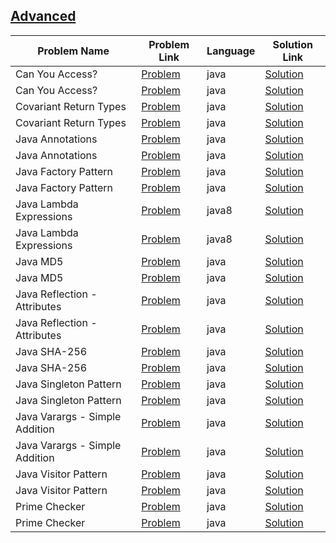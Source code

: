 ## [Advanced](https://www.hackerrank.com/domains/java/java-advanced)

|Problem Name|Problem Link|Language|Solution Link|
---|---|---|---
|Can You Access?|[Problem](https://www.hackerrank.com/challenges/can-you-access/problem)|java|[Solution](./CanYouAccess?.java)|
|Can You Access?|[Problem](https://www.hackerrank.com/challenges/can-you-access/problem)|java|[Solution](./CanYouAccess?.java)|
|Covariant Return Types|[Problem](https://www.hackerrank.com/challenges/java-covariance/problem)|java|[Solution](./CovariantReturnTypes.java)|
|Covariant Return Types|[Problem](https://www.hackerrank.com/challenges/java-covariance/problem)|java|[Solution](./CovariantReturnTypes.java)|
|Java Annotations|[Problem](https://www.hackerrank.com/challenges/java-annotations/problem)|java|[Solution](./JavaAnnotations.java)|
|Java Annotations|[Problem](https://www.hackerrank.com/challenges/java-annotations/problem)|java|[Solution](./JavaAnnotations.java)|
|Java Factory Pattern|[Problem](https://www.hackerrank.com/challenges/java-factory/problem)|java|[Solution](./JavaFactoryPattern.java)|
|Java Factory Pattern|[Problem](https://www.hackerrank.com/challenges/java-factory/problem)|java|[Solution](./JavaFactoryPattern.java)|
|Java Lambda Expressions|[Problem](https://www.hackerrank.com/challenges/java-lambda-expressions/problem)|java8|[Solution](./JavaLambdaExpressions.java)|
|Java Lambda Expressions|[Problem](https://www.hackerrank.com/challenges/java-lambda-expressions/problem)|java8|[Solution](./JavaLambdaExpressions.java)|
|Java MD5|[Problem](https://www.hackerrank.com/challenges/java-md5/problem)|java|[Solution](./JavaMD5.java)|
|Java MD5|[Problem](https://www.hackerrank.com/challenges/java-md5/problem)|java|[Solution](./JavaMD5.java)|
|Java Reflection - Attributes|[Problem](https://www.hackerrank.com/challenges/java-reflection-attributes/problem)|java|[Solution](./JavaReflection-Attributes.java)|
|Java Reflection - Attributes|[Problem](https://www.hackerrank.com/challenges/java-reflection-attributes/problem)|java|[Solution](./JavaReflection-Attributes.java)|
|Java SHA-256|[Problem](https://www.hackerrank.com/challenges/sha-256/problem)|java|[Solution](./JavaSHA-256.java)|
|Java SHA-256|[Problem](https://www.hackerrank.com/challenges/sha-256/problem)|java|[Solution](./JavaSHA-256.java)|
|Java Singleton Pattern|[Problem](https://www.hackerrank.com/challenges/java-singleton/problem)|java|[Solution](./JavaSingletonPattern.java)|
|Java Singleton Pattern|[Problem](https://www.hackerrank.com/challenges/java-singleton/problem)|java|[Solution](./JavaSingletonPattern.java)|
|Java Varargs - Simple Addition|[Problem](https://www.hackerrank.com/challenges/simple-addition-varargs/problem)|java|[Solution](./JavaVarargs-SimpleAddition.java)|
|Java Varargs - Simple Addition|[Problem](https://www.hackerrank.com/challenges/simple-addition-varargs/problem)|java|[Solution](./JavaVarargs-SimpleAddition.java)|
|Java Visitor Pattern|[Problem](https://www.hackerrank.com/challenges/java-vistor-pattern/problem)|java|[Solution](./JavaVisitorPattern.java)|
|Java Visitor Pattern|[Problem](https://www.hackerrank.com/challenges/java-vistor-pattern/problem)|java|[Solution](./JavaVisitorPattern.java)|
|Prime Checker|[Problem](https://www.hackerrank.com/challenges/prime-checker/problem)|java|[Solution](./PrimeChecker.java)|
|Prime Checker|[Problem](https://www.hackerrank.com/challenges/prime-checker/problem)|java|[Solution](./PrimeChecker.java)|
